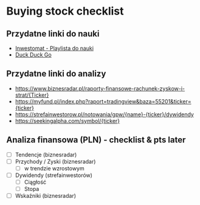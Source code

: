 # Buying stock checklist

## Przydatne linki do nauki

- [Inwestomat - Playlista do nauki](https://www.youtube.com/watch?v=gu8ZcHt6wLM&list=PLRBOV-q9LfvVGTepqvrapt63eH1wI5417)
- [Duck Duck Go](https://duckduckgo.com)

## Przydatne linki do analizy

- <https://www.biznesradar.pl/raporty-finansowe-rachunek-zyskow-i-strat/{Ticker}>
- <https://myfund.pl/index.php?raport=tradingview&baza=55201&ticker={ticker}>
- <https://strefainwestorow.pl/notowania/gpw/{name}-{ticker}/dywidendy>
- <https://seekingalpha.com/symbol/{ticker}>

## Analiza finansowa (PLN) - checklist & pts later

- [ ] Tendencje (biznesradar)
- [ ] Przychody / Zyski (biznesradar)
    * [ ] w trendzie wzrostowym
- [ ] Dywidendy (strefainwestorów)
    * [ ] Ciągłość
    * [ ] Stopa
- [ ] Wskaźniki (biznesradar)
